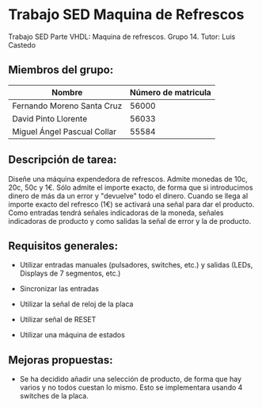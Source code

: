 # Trabajo SED Maquina de Refrescos

Trabajo SED Parte VHDL: Maquina de refrescos. Grupo 14. Tutor: Luis Castedo

## **Miembros del grupo:**

| Nombre | Número de matricula |
| ------ | ------------------- |
| Fernando Moreno Santa Cruz | 56000 |
| David Pinto Llorente | 56033 |
| Miguel Ángel Pascual Collar | 55584 |


## **Descripción de tarea:**

Diseñe una máquina expendedora de refrescos. Admite monedas de 10c, 20c, 50c y 1€. Sólo admite el importe exacto, de forma que si introducimos dinero de más da un error y "devuelve" todo el dinero. Cuando se llega al importe exacto del refresco (1€) se activará una señal para dar el producto. Como entradas tendrá señales indicadoras de la moneda, señales indicadoras de producto y como salidas la señal de error y la de producto.

## **Requisitos generales:**

* Utilizar entradas manuales (pulsadores, switches, etc.) y salidas (LEDs, Displays de 7 segmentos, etc.)

* Sincronizar las entradas

* Utilizar la señal de reloj de la placa

* Utilizar señal de RESET

* Utilizar una máquina de estados


## **Mejoras propuestas:**

* Se ha decidido añadir una selección de producto, de forma que hay varios y no todos cuestan lo mismo. Esto se implementara usando 4 switches de la placa.
